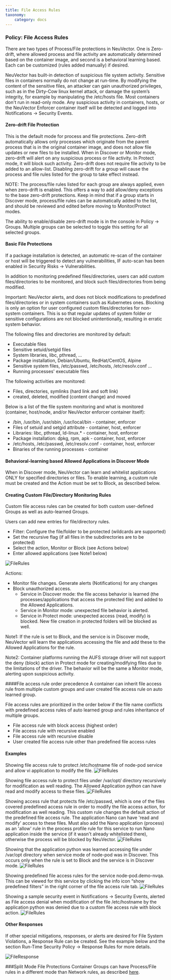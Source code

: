 ```yaml
---
title: File Access Rules
taxonomy:
    category: docs
---
```


### Policy: File Access Rules
There are two types of Process/File protections in NeuVector. One is Zero-drift, where allowed process and file activity are automatically determined based on the container image, and second is a behavioral learning based. Each can be customized (rules added manually) if desired.

NeuVector has built-in detection of suspicious file system activity. Sensitive files in containers normally do not change at run-time. By modifying the content of the sensitive files, an attacker can gain unauthorized privileges, such as in the Dirty-Cow linux kernel attack, or damage the system’s integrity, for example by manipulating the /etc/hosts file. Most containers don't run in read-only mode. Any suspicious activity in containers, hosts, or the NeuVector Enforcer container itself will be detected and logged into Notifications -> Security Events.

#### Zero-drift File Protection
This is the default mode for process and file protections. Zero-drift automatically allows only processes which originate from the parent process that is in the original container image, and does not allow file updates or new files to be installed. When in Discover or Monitor mode, zero-drift will alert on any suspicious process or file activity. In Protect mode, it will block such activity. Zero-drift does not require file activity to be added to an allow-list. Disabling zero-drift for a group will cause the process and file rules listed for the group to take effect instead.

NOTE: The process/file rules listed for each group are always applied, even when zero-drift is enabled. This offers a way to add allow/deny exceptions to the base zero-drift protections. Keep in mind that if a group starts in Discover mode, process/file rules can be automatically added to the list, and should be reviewed and edited before moving to Monitor/Protect modes.

The ability to enable/disable zero-drift mode is in the console in Policy -> Groups. Multiple groups can be selected to toggle this setting for all selected groups.

#### Basic File Protections
If a package installation is detected, an automatic re-scan of the container or host will be triggered to detect any vulnerabilities, IF auto-scan has been enabled in Security Risks -> Vulnerabilities.

In addition to monitoring predefined files/directories, users can add custom files/directories to be monitored, and block such files/directories from being modified.

Important: NeuVector alerts, and does not block modifications to predefined files/directories or in system containers such as Kubernetes ones. Blocking is only an option for user configured custom files/directories for non-system containers. This is so that regular updates of system folder or sensitive configurations are not blocked unintentionally, resulting in erratic system behavior.

The following files and directories are monitored by default:
+ Executable files+ Sensitive setuid/setgid files+ System libraries, libc, pthread, ...+ Package installation, Debian/Ubuntu, RedHat/CentOS, Alpine+ Sensitive system files, /etc/passwd, /etc/hosts, /etc/resolv.conf …+ Running processes' executable filesThe following activities are monitored:+ Files, directories, symlinks (hard link and soft link) + created, deleted, modified (content change) and moved

Below is a list of the file system monitoring and what is monitored (container, host/node, and/or NeuVector enforcer container itself):

+ /bin, /usr/bin, /usr/sbin, /usr/local/bin - container, enforcer+ Files of setuid and setgid attribute - container, host, enforcer+ Libraries: libc, pthread, ld-linux.* - container, host, enforcer+ Package installation: dpkg, rpm, apk - container, host, enforcer+ /etc/hosts, /etc/passwd, /etc/resolv.conf - container, host, enforcer+ Binaries of the running processes - container

#### Behavioral-learning based Allowed Applications in Discover Mode
When in Discover mode, NeuVector can learn and whitelist applications ONLY for specified directories or files. To enable learning, a custom rule must be created and the Action must be set to Block, as described below.

#### Creating Custom File/Directory Monitoring Rules
Custom file access rules can be created for both custom user-defined Groups as well as auto-learned Groups.

Users can add new entries for file/directory rules. 
+ Filter: Configure the file/folder to be protected (wildcards are supported)
+ Set the recursive flag (if all files in the subdirectories are to be protected)
+ Select the action, Monitor or Block (see Actions below)
+ Enter allowed applications (see Note1 below)

![FileRules](file_rules.png)

Actions:
+ Monitor file changes. Generate alerts (Notifications) for any changes
+ Block unauthorized access. 
    - Service in Discover mode: the file access behavior is learned (the processes/applications that access the protected file) and added to the Allowed Applications.
    - Service in Monitor mode: unexpected file behavior is alerted.
    - Service in Protect mode: unexpected access (read, modify) is blocked. New file creation in protected folders will be blocked as well.

Note1: If the rule is set to Block, and the service is in Discover mode, NeuVector will learn the applications accessing the file and add these to the Allowed Applications for the rule.

Note2:  Container platforms running the AUFS storage driver will not support the deny (block) action in Protect mode for creating/modifying files due to the limitations of the driver. The behavior will be the same a Monitor mode, alerting upon suspicious activity.

####File access rule order precedence
A container can inherit file access rule from multiple custom groups and user created file access rule on auto learned group.

File access rules are prioritized in the order below if the file name conflicts with predefined access rules of auto learned group and rules inheritance of multiple groups.
+ File access rule with block access (highest order)
+ File access rule with recursive enabled 
+ File access rule with recursive disable
+ User created file access rule other than predefined file access rules


#### Examples
Showing file access rule to protect /etc/hostname file of node-pod service and allow vi application to modify the file. 
![FileRules](example1.png)

Showing file access rule to protect files under /var/opt/ directory recursively for modification as well reading. The Allowed Application python can have read and modify access to these files.
![FileRules](example2.png)

Showing access rule that protects file /etc/passwd, which is one of the files covered predefined access rule in order to modify the file access action, for modification as well reading. This custom rule changes the default action of the predefined file access rule. The application Nano can have 'read and modify' access to these files. Must also add the Nano application (process) as an 'allow' rule in the process profile rule for this service to run Nano application inside the service (if it wasn't already whitelisted there), otherwise the process will be blocked by NeuVector.
![FileRules](example3.png)

Showing that the application python was learned accessing file under /var/opt directory when service mode of node-pod was in Discover. This occurs only when the rule is set to Block and the service is in Discover mode.
![FileRules](example4.png)

Showing predefined file access rules for the service node-pod.demo-nvqa. This can be viewed for this service by clicking the info icon “show predefined filters” in the right corner of the file access rule tab.
![FileRules](predefined.png)

Showing a sample security event in Notifications -> Security Events, alerted as File access denial when modification of the file /etc/hostname by the application python was denied due to a custom file access rule with block action.
![FileRules](securityevent.png)

#### Other Responses
If other special mitigations, responses, or alerts are desired for File System Violations, a Response Rule can be created. See the example below and the section Run-Time Security Policy -> Response Rules for more details.

![FileResponse](file-response1.png)

###Split Mode File Protections
Container Groups can have Process/File rules in a different mode than Network rules, as described [here](/policy/modes#split-policy-mode).


